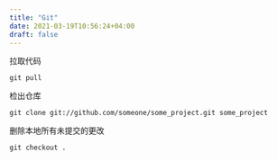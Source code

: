 ```yaml
---
title: "Git"
date: 2021-03-19T10:56:24+04:00
draft: false
---
```


拉取代码

```shell
git pull
```

检出仓库

```shell
git clone git://github.com/someone/some_project.git some_project
```

删除本地所有未提交的更改

```shell
git checkout .
```

